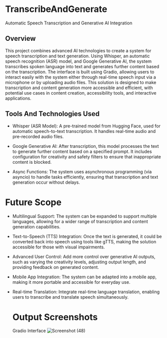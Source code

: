 # TranscribeAndGenerate
Automatic Speech Transcription and Generative AI Integration
## Overview
This project combines advanced AI technologies to create a system for speech transcription and text generation. Using Whisper, an automatic speech recognition (ASR) model, and Google Generative AI, the system transcribes spoken language into text and generates further content based on the transcription. The interface is built using Gradio, allowing users to interact easily with the system either through real-time speech input via a microphone or by uploading audio files. This solution is designed to make transcription and content generation more accessible and efficient, with potential use cases in content creation, accessibility tools, and interactive applications.
## Tools And Technologies Used
- Whisper (ASR Model): A pre-trained model from Hugging Face, used for automatic speech-to-text transcription. It handles real-time audio and pre-recorded audio files.

- Google Generative AI: After transcription, this model processes the text to generate further content based on a specified prompt. It includes configuration for creativity and safety filters to ensure that inappropriate content is blocked.

- Async Functions: The system uses asynchronous programming (via asyncio) to handle tasks efficiently, ensuring that transcription and text generation occur without delays.
# Future Scope 
- Multilingual Support: The system can be expanded to support multiple languages, allowing for a wider range of transcription and content generation capabilities.

- Text-to-Speech (TTS) Integration: Once the text is generated, it could be converted back into speech using tools like gTTS, making the solution accessible for those with visual impairments.

- Advanced User Control: Add more control over generative AI outputs, such as varying the creativity levels, adjusting output length, and providing feedback on generated content.

- Mobile App Integration: The system can be adapted into a mobile app, making it more portable and accessible for everyday use.

- Real-time Translation: Integrate real-time language translation, enabling users to transcribe and translate speech simultaneously.
  # Output Screenshots
  Gradio Interface ![Screenshot (48)](https://github.com/user-attachments/assets/2e1f3c5d-b1eb-4084-a756-63c44b2b96c6)
  

